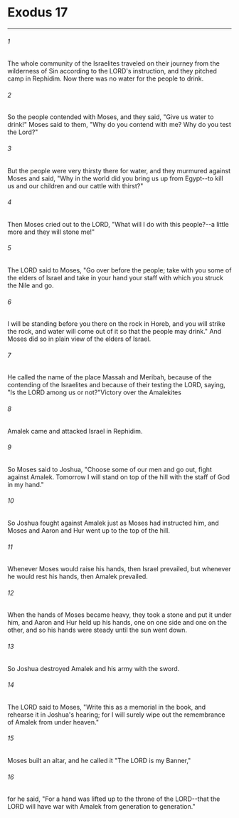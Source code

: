 # Exodus 17
***



###### 1 
The whole community of the Israelites traveled on their journey from the wilderness of Sin according to the LORD's instruction, and they pitched camp in Rephidim. Now there was no water for the people to drink. 

###### 2 
So the people contended with Moses, and they said, "Give us water to drink!" Moses said to them, "Why do you contend with me? Why do you test the Lord?" 

###### 3 
But the people were very thirsty there for water, and they murmured against Moses and said, "Why in the world did you bring us up from Egypt--to kill us and our children and our cattle with thirst?" 

###### 4 
Then Moses cried out to the LORD, "What will I do with this people?--a little more and they will stone me!" 

###### 5 
The LORD said to Moses, "Go over before the people; take with you some of the elders of Israel and take in your hand your staff with which you struck the Nile and go. 

###### 6 
I will be standing before you there on the rock in Horeb, and you will strike the rock, and water will come out of it so that the people may drink." And Moses did so in plain view of the elders of Israel. 

###### 7 
He called the name of the place Massah and Meribah, because of the contending of the Israelites and because of their testing the LORD, saying, "Is the LORD among us or not?"Victory over the Amalekites 

###### 8 
Amalek came and attacked Israel in Rephidim. 

###### 9 
So Moses said to Joshua, "Choose some of our men and go out, fight against Amalek. Tomorrow I will stand on top of the hill with the staff of God in my hand." 

###### 10 
So Joshua fought against Amalek just as Moses had instructed him, and Moses and Aaron and Hur went up to the top of the hill. 

###### 11 
Whenever Moses would raise his hands, then Israel prevailed, but whenever he would rest his hands, then Amalek prevailed. 

###### 12 
When the hands of Moses became heavy, they took a stone and put it under him, and Aaron and Hur held up his hands, one on one side and one on the other, and so his hands were steady until the sun went down. 

###### 13 
So Joshua destroyed Amalek and his army with the sword. 

###### 14 
The LORD said to Moses, "Write this as a memorial in the book, and rehearse it in Joshua's hearing; for I will surely wipe out the remembrance of Amalek from under heaven." 

###### 15 
Moses built an altar, and he called it "The LORD is my Banner," 

###### 16 
for he said, "For a hand was lifted up to the throne of the LORD--that the LORD will have war with Amalek from generation to generation."
